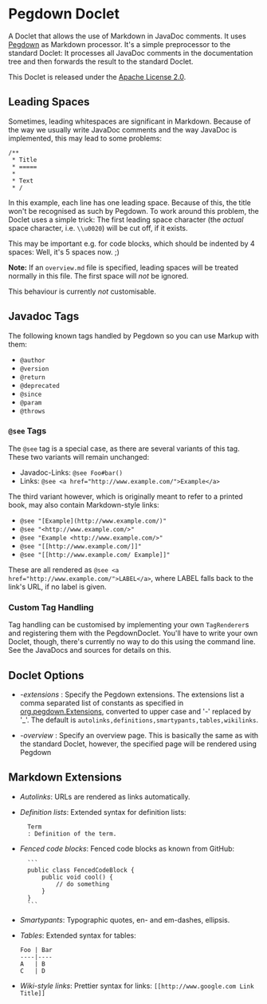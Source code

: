 Pegdown Doclet
==============

A Doclet that allows the use of Markdown in JavaDoc comments. It uses [Pegdown](http://www.pegdown.org/) as Markdown processor. It's a simple preprocessor to the standard Doclet: It processes all JavaDoc comments in the documentation tree and then forwards the result to the standard Doclet.

This Doclet is released under the [Apache License 2.0](http://www.apache.org/licenses/LICENSE-2.0.html).


Leading Spaces
--------------

Sometimes, leading whitespaces are significant in Markdown. Because of the way we usually write JavaDoc comments and the way JavaDoc is implemented, this may lead to some problems:

```
/**
 * Title
 * =====
 *
 * Text
 * /
```

In this example, each line has one leading space. Because of this, the title won't be recognised as such by Pegdown. To work around this problem, the Doclet uses a simple trick: The first leading space character (the *actual* space character, i.e. `\\u0020`) will be cut off, if it exists.

This may be important e.g. for code blocks, which should be indented by 4 spaces: Well, it's 5 spaces now. ;)

**Note:** If an `overview.md` file is specified, leading spaces will be treated normally in this file. The first space will *not* be ignored.

This behaviour is currently *not* customisable.


Javadoc Tags
------------

The following known tags handled by Pegdown so you can use Markup with them:

* `@author`
* `@version`
* `@return`
* `@deprecated`
* `@since`
* `@param`
* `@throws`

### `@see` Tags

The `@see` tag is a special case, as there are several variants of this tag. These two variants will remain unchanged:

* Javadoc-Links: `@see Foo#bar()`
* Links: `@see <a href="http://www.example.com/">Example</a>`

The third variant however, which is originally meant to refer to a printed book, may also contain Markdown-style links:

* `@see "[Example](http://www.example.com/)"`
* `@see "<http://www.example.com/>"`
* `@see "Example <http://www.example.com/>"`
* `@see "[[http://www.example.com/]]"`
* `@see "[[http://www.example.com/ Example]]"`

These are all rendered as `@see <a href="http://www.example.com/">LABEL</a>`, where LABEL falls back to the link's URL, if no label is given.

### Custom Tag Handling

Tag handling can be customised by implementing your own `TagRenderer`s and registering them with the PegdownDoclet. You'll have to write your own Doclet, though, there's currently no way to do this using the command line. See the JavaDocs and sources for details on this.


Doclet Options
--------------

* *-extensions <ext>*: Specify the Pegdown extensions. The extensions list a comma separated list of constants as specified in [org.pegdown.Extensions](http://www.decodified.com/pegdown/api/org/pegdown/Extensions.html), converted to upper case and '-' replaced by '_'. The default is `autolinks,definitions,smartypants,tables,wikilinks`.

* *-overview <page>*: Specify an overview page. This is basically the same as with the standard Doclet, however, the specified page will be rendered using Pegdown


Markdown Extensions
-------------------

* *Autolinks*: URLs are rendered as links automatically.

* *Definition lists*: Extended syntax for definition lists:

        Term
        : Definition of the term.

* *Fenced code blocks*: Fenced code blocks as known from GitHub:

        ```
        public class FencedCodeBlock {
            public void cool() {
                // do something
            }
        }
        ```

* *Smartypants*: Typographic quotes, en- and em-dashes, ellipsis.

* *Tables*: Extended syntax for tables:

    ```
    Foo | Bar
    ----|----
    A   | B
    C   | D
    ```

* *Wiki-style links*: Prettier syntax for links: `[[http://www.google.com Link Title]]`
